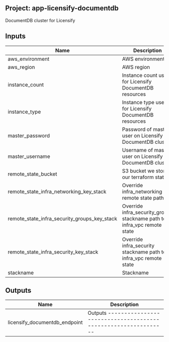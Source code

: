 ## Project: app-licensify-documentdb

DocumentDB cluster for Licensify


## Inputs

| Name | Description | Type | Default | Required |
|------|-------------|:----:|:-----:|:-----:|
| aws_environment | AWS environment | string | - | yes |
| aws_region | AWS region | string | `eu-west-1` | no |
| instance_count | Instance count used for Licensify DocumentDB resources | string | `3` | no |
| instance_type | Instance type used for Licensify DocumentDB resources | string | `db.r5.large` | no |
| master_password | Password of master user on Licensify DocumentDB cluster | string | - | yes |
| master_username | Username of master user on Licensify DocumentDB cluster | string | - | yes |
| remote_state_bucket | S3 bucket we store our terraform state in | string | - | yes |
| remote_state_infra_networking_key_stack | Override infra_networking remote state path | string | `` | no |
| remote_state_infra_security_groups_key_stack | Override infra_security_groups stackname path to infra_vpc remote state | string | `` | no |
| remote_state_infra_security_key_stack | Override infra_security stackname path to infra_vpc remote state | string | `` | no |
| stackname | Stackname | string | - | yes |

## Outputs

| Name | Description |
|------|-------------|
| licensify_documentdb_endpoint | Outputs -------------------------------------------------------------- |

